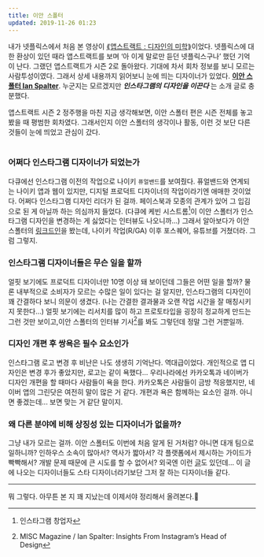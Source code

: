 ```yaml
---
title: 이안 스폴터
updated: 2019-11-26 01:23
---
```


내가 넷플릭스에서 처음 본 영상이 [⟪앱스트랙트 : 디자인의 미학⟫](https://www.netflix.com/kr/title/80057883)이었다. 넷플릭스에 대한 환상이 있던 때라 앱스트랙트를 보며 ‘아 이게 말로만 듣던 넷플릭스구나’ 했던 기억이 난다. 그랬던 앱스트랙트가 시즌 2로 돌아왔다. 기대에 차서 회차 정보를 보니 모르는 사람투성이였다. 그래서 상세 내용까지 읽어보니 눈에 띄는 디자이너가 있었다. <b>[이안 스폴터 Ian Spalter](http://www.ianspalter.com/)</b>. 누군지는 모르겠지만 **_인스타그램의 디자인을 이끈다_** 는 소개 글로 충분했다.

앱스트랙트 시즌 2 정주행을 마친 지금 생각해보면, 이안 스폴터 편은 시즌 전체를 놓고 봤을 때 평범한 회차였다. 그래서인지 이안 스폴터의 생각이나 활동, 이런 것 보단 다른 것들이 눈에 띄었고 관심이 갔다.
<br><br>

### 어쩌다 인스타그램 디자이너가 되었는가<br>
다큐에선 인스타그램 이전의 작업으로 나이키 `퓨얼밴드`를 보여줬다. 퓨얼밴드와 연계되는 나이키 앱과 웹이 있지만, 디지털 프로덕트 디자이너의 작업이라기엔 애매한 것이었다. 어쩌다 인스타그램 디자인 리더가 된 걸까. 페이스북과 모종의 관계가 있어 그 입김으로 된 게 아닐까 하는 의심까지 들었다. (다큐에 케빈 시스트롬[^1]이 이안 스폴터가 인스타그램 디자인을 변경하는 게 싫었다는 인터뷰도 나오니까...) 그래서 알아보다가 이안 스폴터의 [링크드인](https://www.linkedin.com/in/ianspalter/)을 봤는데, 나이키 작업(R/GA) 이후 포스퀘어, 유튜브를 거쳤더라. 그럼 그렇지.

### 인스타그램 디자이너들은 무슨 일을 할까<br>
얼핏 보기에도 프로덕트 디자이너만 10명 이상 돼 보이던데 그들은 어떤 일을 할까? 물론 내부적으로 소비자가 모르는 수많은 일이 있다는 걸 알지만, 인스타그램의 디자인이 꽤 간결하다 보니 의문이 생겼다. (나는 간결한 결과물과 오랜 작업 시간을 잘 매칭시키지 못한다...) 얼핏 보기에는 리서치를 많이 하고 프로토타입을 굉장히 정교하게 만드는 그런 것만 보이고,이안 스폴터의 인터뷰 기사[^2]를 봐도 그렇던데 정말 그런 거뿐일까.

### 디자인 개편 후 쌍욕은 필수 요소인가<br>
인스타그램 로고 변경 후 비난은 나도 생생히 기억난다. 역대급이었다. 개인적으로 앱 디자인은 변경 후가 좋았지만, 로고는 같이 욕했다… 우리나라에선 카카오톡과 네이버가 디자인 개편을 할 때마다 사람들이 욕을 한다. 카카오톡은 사람들이 금방 적응했지만, 네이버 앱의 그린닷은 여전히 말이 많은 거 같다. 개편과 욕은 함께하는 요소인 걸까. 아니면 좋겠는데... 보면 맞는 거 같단 말이지.

### 왜 다른 분야에 비해 상징성 있는 디자이너가 없을까?<br>
그냥 내가 모르는 걸까. 이안 스폴터도 이번에 처음 알게 된 거처럼? 아니면 대개 팀으로 일하니까? 인하우스 소속이 많아서? 역사가 짧아서? 각 플랫폼에서 제시하는 가이드가 빡빡해서? 개발 문제 때문에 큰 시도를 할 수 없어서? 외국엔 이런 [글](https://medium.com/tradecraft-traction/64-people-you-should-know-in-design-f28cf3c2cfaa#.gasodg8kw)도 있던데... 이 글에 나오는 디자이너들도 스타 디자이너라기보단 그저 잘 하는 디자이너들 같다.

---

뭐 그렇다. 아무튼 본 지 꽤 지났는데 이제서야 정리해서 올려본다.🥱


[^1]:인스타그램 창업자
[^2]:MISC Magazine / Ian Spalter: Insights From Instagram’s Head of Design
